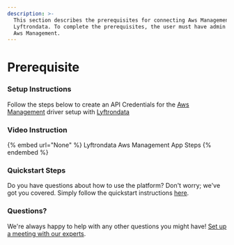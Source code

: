 ```yaml
---
description: >-
  This section describes the prerequisites for connecting Aws Management to
  Lyftrondata. To complete the prerequisites, the user must have admin access to
  Aws Management.
---
```


# Prerequisite

<mark style="color:blue;"></mark>

### Setup Instructions

Follow the steps below to create an API Credentials for the [Aws Management](None) driver setup with [Lyftrondata](https://www.lyftrondata.com)

### Video Instruction

{% embed url="None" %}
Lyftrondata Aws Management App Steps
{% endembed %}

### Quickstart Steps

Do you have questions about how to use the platform? Don't worry; we've got you covered. Simply follow the quickstart instructions [here](README.md).

### Questions? <a href="#questions" id="questions"></a>

We're always happy to help with any other questions you might have! [Set up a meeting with our experts](https://www.lyftrondata.com/book-a-meeting/).

